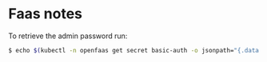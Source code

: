 # Faas notes

To retrieve the admin password run:

```bash
$ echo $(kubectl -n openfaas get secret basic-auth -o jsonpath="{.data.basic-auth-password}" | base64 --decode)
```

